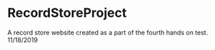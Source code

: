# RecordStoreProject
A record store website created as a part of the fourth hands on test. 11/18/2019
